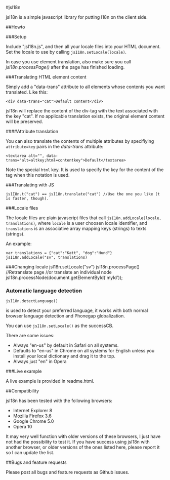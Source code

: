 #jsI18n

jsI18n is a simple javascript library for putting I18n on the client side.

##Howto

###Setup

Include "jsI18n.js", and then all your locale files into your HTML document.
Set the locale to use by calling `jsI18n.setLocale(locale)`.

In case you use element translation, also make sure you call 
*jsI18n.processPage()* after the page has finished loading.

###Translating HTML element content

Simply add a "data-trans" attribute to all elements whose contents
you want translated. Like this:

    <div data-trans="cat">Default content</div>

jsI18n will replace the content of the div-tag with the text associated 
with the key "cat". If no applicable translation exists, the original 
element content will be preserved.

####Attribute translation

You can also translate the contents of multiple attributes by specifiying
`attribute=key` pairs in the *data-trans* attribute:

    <textarea alt="", data-trans="alt=altkey;html=contentkey">Default</textarea>

Note the special `html` key. It is used to specify the key for the content of
the tag when this notation is used.

###Translating with JS

    js1I8n.t("cat") == jsI18n.translate("cat") //Use the one you like (t is faster, though).

###Locale files

The locale files are plain javascript files that call 
`jsI18n.addLocale(locale, translations)`, where `locale`
is a user choosen locale identifier, and `translations`
is an associative array mapping keys (strings) to texts (strings).

An example:

    var translations = {"cat":"Katt", "dog":"Hund"}
    jsI18n.addLocale("sv", translations)

###Changing locale
    jsI18n.setLocale("sv")
    jsI18n.processPage() //Retranslate page
    //or translate an individual node
    jsI18n.processNode(document.getElementById('myId'));

### Automatic language detection
    jsI18n.detectLanguage()
is used to detect your preferred language, it works with both normal browser language detection and Phonegap globalization.

You can use `jsI18n.setLocale()` as the successCB. 

There are some issues:

- Always "en-us" by default in Safari on all systems.
- Defaults to "en-us" in Chrome on all systems for English unless you install your local dictionary and drag it to the top.
- Always just "en" in Opera

###Live example

A live example is provided in readme.html.

##Compatibility

jsI18n has been tested with the following browsers:

* Internet Explorer 8
* Mozilla Firefox 3.6
* Google Chrome 5.0
* Opera 10

It may very well function with older versions of these browsers, I just 
have not had the possibility to test it. If you have success using jsI18n
with another browser, or older versions of the ones listed here, please
report it so I can update the list.

##Bugs and feature requests

Please post all bugs and feature requests as Github issues.

